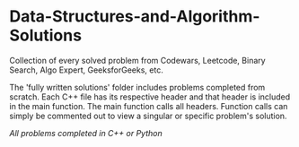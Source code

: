 # Data-Structures-and-Algorithm-Solutions
Collection of every solved problem from Codewars, Leetcode, Binary Search, Algo Expert, GeeksforGeeks, etc.

The 'fully written solutions' folder includes problems completed from scratch. Each C++ file has its respective header and that header is included in the main function. The main function calls all headers. Function calls can simply be commented out to view a singular or specific problem's solution.

*All problems completed in C++ or Python*
